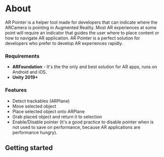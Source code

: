 # About

AR Pointer is a helper tool made for developers that can indicate where the ARCamera is pointing in Augmented Reality. Most AR experiences at some point 
will require an indicator that guides the user where to place content or how to navigate AR application. AR Pointer is a perfect solution for developers
who prefer to develop AR experiences rapidly.

### Requirements

  * <b>ARFoundation</b> - It's the the only and best solution for AR apps, runs on Android and iOS. 
  * <b>Unity 2019+</b>
  
### Features

  * Detect trackables (ARPlane)
  * Move selected object
  * Place selected object onto ARPlane
  * Grab placed object and return it to selection
  * Enable/Disable pointer (it's a good practice to disable pointer when is not used to save on performance, because AR applications are performance hungry).

## Getting started
   
